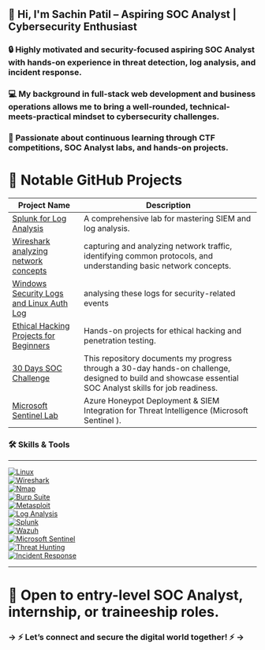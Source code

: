 ## 👋 Hi, I'm Sachin Patil – Aspiring SOC Analyst | Cybersecurity Enthusiast

<!-- [![GitHub](https://img.shields.io/badge/GitHub-100000?style=for-the-badge&logo=github&logoColor=white)](https://github.com/sachinpatil-soc) !-->

### 🔒 Highly motivated and security-focused aspiring SOC Analyst with hands-on experience in **threat detection, log analysis**, and **incident response**.

### 💻 My background in **full-stack web development** and **business operations** allows me to bring a well-rounded, technical-meets-practical mindset to cybersecurity challenges.

### 🎯 Passionate about continuous learning through **CTF competitions**, **SOC Analyst labs**, and hands-on projects.

# 🚀 Notable GitHub Projects

| Project Name                                                                                                                        | Description                                                              |
|----------------------------------------|---------------------------------------------------------------------------------------------------------------------------------|
|<a href="https://github.com/sachinpatil-soc/30-Day-SOC-Analyst-Challenge-2025">Splunk for Log Analysis</a>                    | A comprehensive lab for mastering SIEM and log analysis.                 |
|<a href="https://github.com/sachinpatil-soc/30-Day-SOC-Analyst-Challenge-2025">Wireshark analyzing network concepts</a>       | capturing and analyzing network traffic, identifying common protocols, and understanding basic network concepts. |
|<a href="https://github.com/sachinpatil-soc/30-Day-SOC-Analyst-Challenge-2025">Windows Security Logs and Linux Auth Log</a>   |  analysing these logs for security-related events|
|<a href="https://github.com/sachinpatil-soc/Ethical-Hacking-Projects">Ethical Hacking Projects for Beginners</a>     | Hands-on projects for ethical hacking and penetration testing.  |
|<a href="https://github.com/sachinpatil-soc/30-Day-SOC-Analyst-Challenge-2025">30 Days SOC Challenge</a>                      | This repository documents my progress through a 30-day hands-on challenge, designed to build and showcase essential SOC Analyst skills for job readiness.|
|<a href="https://github.com/sachinpatil-soc/Microsoft-Sentinel-Lab">Microsoft Sentinel Lab </a>                                | Azure Honeypot Deployment & SIEM Integration for Threat Intelligence (Microsoft Sentinel ).|


### 🛠️ Skills & Tools

---

[![Linux](https://img.shields.io/badge/Linux-FCC624?style=for-the-badge&logo=linux&logoColor=black)](https://www.kernel.org/)  
[![Wireshark](https://img.shields.io/badge/Wireshark-1679A7?style=for-the-badge&logo=wireshark&logoColor=white)](https://www.wireshark.org/)  
[![Nmap](https://img.shields.io/badge/Nmap-0040ff?style=for-the-badge&logo=nmap&logoColor=white)](https://nmap.org/)  
[![Burp Suite](https://img.shields.io/badge/Burp%20Suite-FF6600?style=for-the-badge&logo=burpsuite&logoColor=white)](https://portswigger.net/burp)  
[![Metasploit](https://img.shields.io/badge/Metasploit-0f0f0f?style=for-the-badge&logo=metasploit&logoColor=white)](https://www.metasploit.com/)  
[![Log Analysis](https://img.shields.io/badge/Log%20Analysis-000000?style=for-the-badge&logo=logstash&logoColor=white)](https://www.elastic.co/logstash)  
[![Splunk](https://img.shields.io/badge/Splunk-000000?style=for-the-badge&logo=splunk&logoColor=white)](https://www.splunk.com/)  
[![Wazuh](https://img.shields.io/badge/Wazuh-0277BD?style=for-the-badge&logo=wazuh&logoColor=white)](https://wazuh.com/)  
[![Microsoft Sentinel](https://img.shields.io/badge/Microsoft%20Sentinel-5C2D91?style=for-the-badge&logo=microsoft&logoColor=white)](https://learn.microsoft.com/en-us/azure/sentinel/)  
[![Threat Hunting](https://img.shields.io/badge/Threat%20Hunting-8B0000?style=for-the-badge&logo=virustotal&logoColor=white)](https://attack.mitre.org/)  
[![Incident Response](https://img.shields.io/badge/Incident%20Response-E53935?style=for-the-badge&logo=security&logoColor=white)](https://www.cisa.gov/incident-response)

---

# 📩 Open to **entry-level SOC Analyst**, **internship**, or **traineeship** roles.  

### -> ⚡ Let’s connect and secure the digital world together!  ⚡ ->


